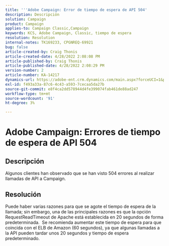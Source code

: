 ```yaml
---
title: '''Adobe Campaign: Error de tiempo de espera de API 504'
description: Descripción
solution: Campaign
product: Campaign
applies-to: Campaign Classic,Campaign
keywords: KCS, Adobe Campaign, Classic, tiempo de espera
resolution: Resolution
internal-notes: TK169233, CPGNREQ-69921
bug: false
article-created-by: Craig Thonis
article-created-date: 4/28/2022 2:08:08 PM
article-published-by: Craig Thonis
article-published-date: 4/28/2022 2:08:29 PM
version-number: 2
article-number: KA-14217
dynamics-url: https://adobe-ent.crm.dynamics.com/main.aspx?forceUCI=1&pagetype=entityrecord&etn=knowledgearticle&id=a664bb9c-fcc6-ec11-a7b6-0022480a10ee
exl-id: f493a33a-87c6-4c43-a593-7cecaa5da27b
source-git-commit: e8f4ca2dd578944d4fe399074fab461de88ad247
workflow-type: tm+mt
source-wordcount: '91'
ht-degree: 3%

---
```


# Adobe Campaign: Errores de tiempo de espera de API 504

## Descripción


Algunos clientes han observado que se han visto 504 errores al realizar llamadas de API a Campaign.




## Resolución


Puede haber varias razones para que se agote el tiempo de espera de la llamada; sin embargo, una de las principales razones es que la opción RequestReadTimeout de Apache está establecida en 20 segundos de forma predeterminada.  Se recomienda aumentar este tiempo de espera para que coincida con el ELB de Amazon (60 segundos), ya que algunas llamadas a la API pueden tardar unos 20 segundos y tiempo de espera predeterminado.
